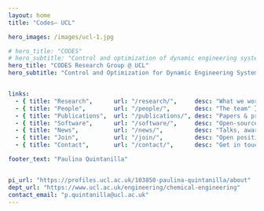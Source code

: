 ```yaml
---
layout: home
title: "Codes— UCL"

hero_images: /images/ucl-1.jpg

# hero_title: "CODES"
# hero_subtitle: "Control and optimization of dynamic engineering systems"
hero_title: "CODES Research Group @ UCL"
hero_subtitle: "Control and Optimization for Dynamic Engineering Systems"


links:
  - { title: "Research",      url: "/research/",     desc: "What we work on" }
  - { title: "People",        url: "/people/",       desc: "The team" }
  - { title: "Publications",  url: "/publications/", desc: "Papers & preprints" }
  - { title: "Software",      url: "/software/",     desc: "Open-source projects" }
  - { title: "News",          url: "/news/",         desc: "Talks, awards, updates" }
  - { title: "Join",          url: "/join/",         desc: "Open positions & how to apply" }
  - { title: "Contact",       url: "/contact/",      desc: "Get in touch" }

footer_text: "Paulina Quintanilla"


pi_url: "https://profiles.ucl.ac.uk/103850-paulina-quintanilla/about"          # <- your UCL profile
dept_url: "https://www.ucl.ac.uk/engineering/chemical-engineering"     # <- UCL Chem Eng site
contact_email: "p.quintanilla@ucl.ac.uk" 
---
```


